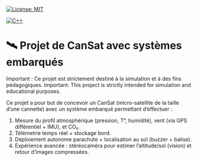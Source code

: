 [![License: MIT](https://img.shields.io/badge/License-MIT-A31F34.svg)](./LICENSE)

[![C++](https://img.shields.io/badge/C++-E31937?style=for-the-badge&logo=c%2B%2B&logoColor=white)](https://isocpp.org)

# 🛰️ Projet de CanSat avec systèmes embarqués


Important : Ce projet est strictement destiné à la simulation et à des fins pédagogiques. 
Important: This project is strictly intended for simulation and educational purposes.

Ce projet a pour but de concevoir un CanSat (micro-satellite de la taille d’une cannette) avec un système embarqué permettant d’effectuer : 

1.	Mesure du profil atmosphérique (pression, T°, humidité), vent (via GPS différentiel + IMU), et CO₂.
2.	Télémetrie temps réel + stockage bord.
3.	Déploiement autonome parachute + localisation au sol (buzzer + balise).
4.	Expérience avancée : stéréocaméra pour estimer l’altitude/sol (vision) et retour d’images compressées.